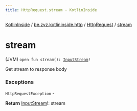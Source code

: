 ```yaml
---
title: HttpRequest.stream - KotlinInside
---
```


[KotlinInside](../../index.html) / [be.zvz.kotlininside.http](../index.html) / [HttpRequest](index.html) / [stream](./stream.html)

# stream

(JVM) `open fun stream(): `[`InputStream`](https://docs.oracle.com/javase/7/docs/api/java/io/InputStream.html)`!`

Get stream to response body

### Exceptions

`HttpRequestException` -

**Return**
[InputStream](https://docs.oracle.com/javase/7/docs/api/java/io/InputStream.html)!: stream

